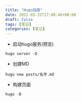 ```yaml
---
title: "Hugo指南"
date: 2022-03-31T17:00:46+08:00
draft: false
tags: [笔记]
categories: [笔记]
---
```


* 启动hugo服务(预览)

```
hugo server -D
```

* 创建MD

```
hugo new posts/名字.md
```

* 构建页面

```
hugo -D
```

